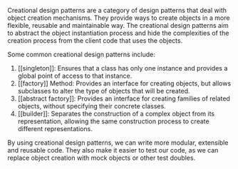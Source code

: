 Creational design patterns are a category of design patterns that deal with object creation mechanisms. They provide ways to create objects in a more flexible, reusable and maintainable way. The creational design patterns aim to abstract the object instantiation process and hide the complexities of the creation process from the client code that uses the objects.

Some common creational design patterns include:

1.  [[singleton]]: Ensures that a class has only one instance and provides a global point of access to that instance.
2.  [[factory]] Method: Provides an interface for creating objects, but allows subclasses to alter the type of objects that will be created.
3.  [[abstract factory]]: Provides an interface for creating families of related objects, without specifying their concrete classes.
4.  [[builder]]: Separates the construction of a complex object from its representation, allowing the same construction process to create different representations.

By using creational design patterns, we can write more modular, extensible and reusable code. They also make it easier to test our code, as we can replace object creation with mock objects or other test doubles.